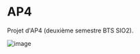 # AP4
Projet d'AP4 (deuxième semestre BTS SIO2).

![image](https://user-images.githubusercontent.com/90783059/161040104-6a8e00f2-a2ba-4648-b0c7-8b2eec298871.png)
